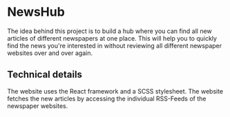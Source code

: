# NewsHub

The idea behind this project is to build a hub where you can find all new articles of different newspapers at one place. This will help you to quickly find the news you're interested in without reviewing all different newspaper websites over and over again.

## Technical details

The website uses the React framework and a SCSS stylesheet.
The website fetches the new articles by accessing the individual RSS-Feeds of the newspaper websites.
